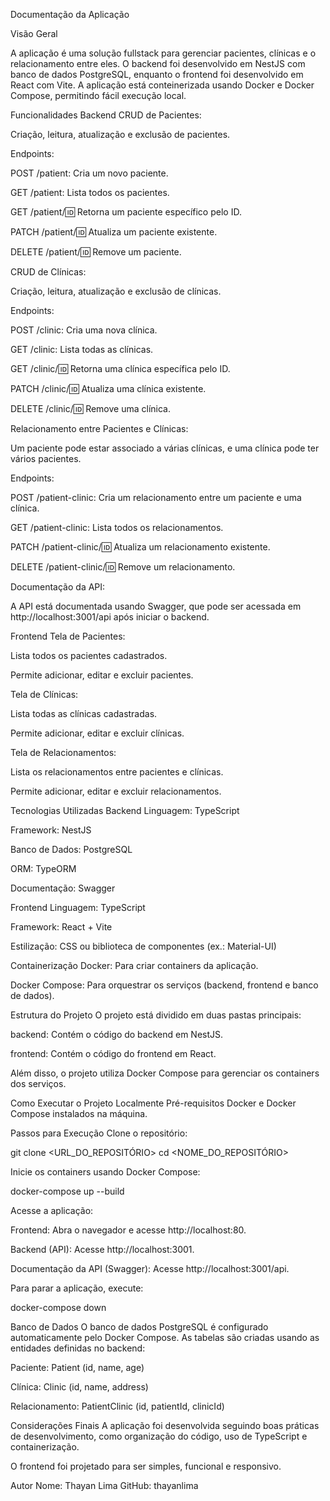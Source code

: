 Documentação da Aplicação

Visão Geral

A aplicação é uma solução fullstack para gerenciar pacientes, clínicas e o relacionamento entre eles. O backend foi desenvolvido em NestJS com banco de dados PostgreSQL, enquanto o frontend foi desenvolvido em React com Vite. A aplicação está conteinerizada usando Docker e Docker Compose, permitindo fácil execução local.

Funcionalidades
Backend
CRUD de Pacientes:

Criação, leitura, atualização e exclusão de pacientes.

Endpoints:

POST /patient: Cria um novo paciente.

GET /patient: Lista todos os pacientes.

GET /patient/:id: Retorna um paciente específico pelo ID.

PATCH /patient/:id: Atualiza um paciente existente.

DELETE /patient/:id: Remove um paciente.

CRUD de Clínicas:

Criação, leitura, atualização e exclusão de clínicas.

Endpoints:

POST /clinic: Cria uma nova clínica.

GET /clinic: Lista todas as clínicas.

GET /clinic/:id: Retorna uma clínica específica pelo ID.

PATCH /clinic/:id: Atualiza uma clínica existente.

DELETE /clinic/:id: Remove uma clínica.

Relacionamento entre Pacientes e Clínicas:

Um paciente pode estar associado a várias clínicas, e uma clínica pode ter vários pacientes.

Endpoints:

POST /patient-clinic: Cria um relacionamento entre um paciente e uma clínica.

GET /patient-clinic: Lista todos os relacionamentos.

PATCH /patient-clinic/:id: Atualiza um relacionamento existente.

DELETE /patient-clinic/:id: Remove um relacionamento.

Documentação da API:

A API está documentada usando Swagger, que pode ser acessada em http://localhost:3001/api após iniciar o backend.

Frontend
Tela de Pacientes:

Lista todos os pacientes cadastrados.

Permite adicionar, editar e excluir pacientes.

Tela de Clínicas:

Lista todas as clínicas cadastradas.

Permite adicionar, editar e excluir clínicas.

Tela de Relacionamentos:

Lista os relacionamentos entre pacientes e clínicas.

Permite adicionar, editar e excluir relacionamentos.

Tecnologias Utilizadas
Backend
Linguagem: TypeScript

Framework: NestJS

Banco de Dados: PostgreSQL

ORM: TypeORM

Documentação: Swagger

Frontend
Linguagem: TypeScript

Framework: React + Vite

Estilização: CSS ou biblioteca de componentes (ex.: Material-UI)

Containerização
Docker: Para criar containers da aplicação.

Docker Compose: Para orquestrar os serviços (backend, frontend e banco de dados).

Estrutura do Projeto
O projeto está dividido em duas pastas principais:

backend: Contém o código do backend em NestJS.

frontend: Contém o código do frontend em React.

Além disso, o projeto utiliza Docker Compose para gerenciar os containers dos serviços.

Como Executar o Projeto Localmente
Pré-requisitos
Docker e Docker Compose instalados na máquina.

Passos para Execução
Clone o repositório:

git clone <URL_DO_REPOSITÓRIO>
cd <NOME_DO_REPOSITÓRIO>

Inicie os containers usando Docker Compose:

docker-compose up --build

Acesse a aplicação:

Frontend: Abra o navegador e acesse http://localhost:80.

Backend (API): Acesse http://localhost:3001.

Documentação da API (Swagger): Acesse http://localhost:3001/api.

Para parar a aplicação, execute:

docker-compose down

Banco de Dados
O banco de dados PostgreSQL é configurado automaticamente pelo Docker Compose. As tabelas são criadas usando as entidades definidas no backend:

Paciente: Patient (id, name, age)

Clínica: Clinic (id, name, address)

Relacionamento: PatientClinic (id, patientId, clinicId)

Considerações Finais
A aplicação foi desenvolvida seguindo boas práticas de desenvolvimento, como organização do código, uso de TypeScript e containerização.

O frontend foi projetado para ser simples, funcional e responsivo.

Autor
Nome: Thayan Lima
GitHub: thayanlima
